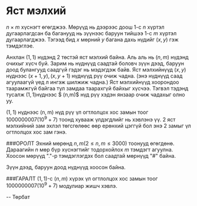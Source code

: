 Яст мэлхий
==========

$n \times m$ хүснэгт өгөгджээ. Мөрүүд нь дээрээс доош $1$-с $n$ хүртэл дугаарлагдсан ба баганууд нь зүүнээс баруун тийшээ $1$-с $m$ хүртэл дугаарлагджээ. Тэгээд бид $x$ мөрний $y$ багана дахь нүдийг $(x,y)$ гэж тэмдэглэе.

Анхлан $(1,1)$ нүдэнд 2 төстэй яст мэлхий байна. Аль аль нь $(n,m)$ нүдэнд очихыг хүсч буй. Зарим нь нүднүүд саадтай боловч зүүн дээд, баруун доод булангууд саадгүй гэдэг нь мэдэгдэж байв. Яст мэлхийнүүд $(x,y)$ нүднээс $(x+1,y), (x,y+1)$ нүднүүд рүү очиж чадна. (энэ нүднүүд саад агуулаагүй үед л ингэж шилжиж чадна.) Яст мэлхийнүүд хоорондоо таарамжгүй байгаа тул замдаа таарахгүй байхыг хүсчээ. Тэгвэл тэдэнд тусалж $(1,1)$нүднээс $ (n,m)$  нүд рүү хэдэн янзаар очиж чадахыг олно уу.

 (1, 1) нүднээс (n, m) нүд рүү үл огтлолцох хос замын тоог $1000000007 (10^9+7)$ тоонд хувааж үлдэгдлийг нь хэвлэнэ үү. 2 яст мэлхийний зам эхлэл төгсгөлөөс өөр ерөнхий цэггүй бол энэ 2 замыг үл огтлолцох хос зам гэнэ.

###ОРОЛТ
 Эхний мөрөнд $n, m (2\le n,m\le 3000)$ тоонууд өгөгдөнө. Дараагийн $n$ мөр бүр хүснэгтийг тодорхойлох $m$ тэмдэгт агуулна. Хоосон мөрүүд "."-р тэмдэглэгдэх бол саадтай мөрнүүд "#" байна.

Зүүн дээд, баруун доод нүднүүд хоосон байна.

###ГАРАЛТ
$(1,1)$-с $(n,m)$ хүрэх үл огтлолцох хос замын тоог $1000000007 (10^9+7)$ модулиар жишч хэвлэ. 

-- Төрбат
